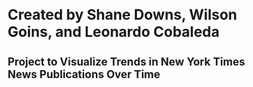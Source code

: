# Created by Shane Downs, Wilson Goins, and Leonardo Cobaleda

## Project to Visualize Trends in New York Times News Publications Over Time